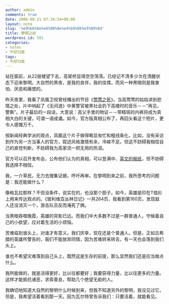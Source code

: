 ```yaml
---
author: admin
comments: true
date: 2006-08-21 07:34:54+00:00
layout: note
slug: '%e9%bb%8e%e6%98%8e%e4%b9%8b%e5%89%8d'
title: 黎明之前
wordpress_id: 501
categories:
- notes
- 不好归类
tags:
- 不好归类
---
```


站在窗前，从22层楼望下去，高架桥显得空空荡荡。已经记不清多少次在清醒状态下迎来黎明。大自然的黑夜，是我的良伴，我的佳偶，而另一种黑暗则是我害怕、厌恶和痛恨的。

昨天夜里，我看了凤凰卫视曾经播出的节目《[莺莺之死](http://www5.tianya.cn/publicforum/Content/no01/1/266353.shtml)》。当高莺莺的姑姑讲到悲情之处，片中响起了《无间道》中黄警官被黑社会扔下高楼时的音乐－－“再见，警察”。片子最后的一段话，大意说：高父手里的物证－－带精斑的内裤将成为真相大白的关键，可谓一语成谶。如今，官方版真相公布了，再回头看这个短片，更令人感慨万千。

按新闻经典学派的观点，凤凰这个片子做得略显匆忙和粗线条化，比如，没有采访到作为另一方当事人的官方，叙述风格激情有余，冷峻不足。但这不妨碍我相信自己的直觉判断，不妨碍我为高家流一把无用的热泪。

官方可以召开发布会，公布他们认为的真相，可以登满中、[英文的报纸](http://www.google.com/url?sa=t&ct=res&cd=3&url=http%3A%2F%2Fwww.shanghaidaily.com%2Fart%2F2006%2F08%2F18%2F289500%2FPolice__Gao_Yingying_killed_herself.htm&ei=Xd3oRIqOFZ7AsALA7unJCA&sig2=QDeuXBONeUVIWMPIBa0k2Q)，但不妨碍我选择不相信。

我，一介草民，无力去搜集证据，呼吁再审。在黎明到来之前，我所思考的问题是：我还能做什么？

像格瓦拉那样？不但没条件，说实在的，也没那个胆子。如今，英雄是印在T恤衫上用来传达观点的。《玻利维亚丛林日记》一共264页，我看到第160页，发现敌人还没消灭一个，游击队员反而淹死了俩。

当黑暗吞噬晚霞，英雄的背影已远。而我们中大多数不过是一群普通人，守候着自己的小欲望，应对着生活的小烦恼。

苦难临到谁头上，对谁才有意义。我们庆幸，现在还是个普通人。但是，正如古希腊的英雄所警告的，我们不能放弃同情，因为苦难转来转去，有一天也会落到我们头上。

谁也不希望灾难落到自己头上，既然这是生存的前提，那么显然我们还是应当做点什么。

我所能做的，就是活得更好，比以往都要好；我要获得力量，比以往更多的力量。这样才能抵抗诸恶，求索善良，帮助几个绝望无助的人。

我确切地知道大自然的黎明什么时候到来，但我不知道另外的黎明，我没见过它。但是，我希望活着看到那一天。因为瓦尔特曾告诉我们：只要活着，就能看见。
